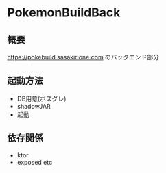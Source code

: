 # PokemonBuildBack

## 概要
https://pokebuild.sasakirione.com のバックエンド部分

## 起動方法
 - DB用意(ポスグレ)
 - shadowJAR
 - 起動
 
## 依存関係
 - ktor
 - exposed
 etc
